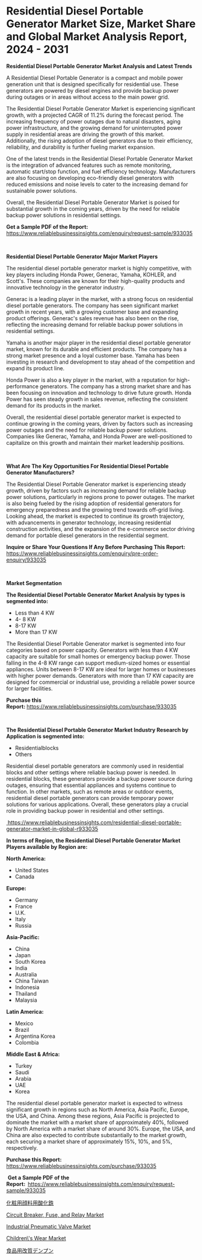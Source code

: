 <p><h1>Residential Diesel Portable Generator Market Size, Market Share and Global Market Analysis Report, 2024 - 2031</h1></p><p><strong>Residential Diesel Portable Generator Market Analysis and Latest Trends</strong></p>
<p><p>A Residential Diesel Portable Generator is a compact and mobile power generation unit that is designed specifically for residential use. These generators are powered by diesel engines and provide backup power during outages or in areas without access to the main power grid.</p><p>The Residential Diesel Portable Generator Market is experiencing significant growth, with a projected CAGR of 11.2% during the forecast period. The increasing frequency of power outages due to natural disasters, aging power infrastructure, and the growing demand for uninterrupted power supply in residential areas are driving the growth of this market. Additionally, the rising adoption of diesel generators due to their efficiency, reliability, and durability is further fueling market expansion.</p><p>One of the latest trends in the Residential Diesel Portable Generator Market is the integration of advanced features such as remote monitoring, automatic start/stop function, and fuel efficiency technology. Manufacturers are also focusing on developing eco-friendly diesel generators with reduced emissions and noise levels to cater to the increasing demand for sustainable power solutions.</p><p>Overall, the Residential Diesel Portable Generator Market is poised for substantial growth in the coming years, driven by the need for reliable backup power solutions in residential settings.</p></p>
<p><strong>Get a Sample PDF of the Report:&nbsp;</strong> <a href="https://www.reliablebusinessinsights.com/enquiry/request-sample/933035">https://www.reliablebusinessinsights.com/enquiry/request-sample/933035</a></p>
<p>&nbsp;</p>
<p><strong>Residential Diesel Portable Generator Major Market Players</strong></p>
<p><p>The residential diesel portable generator market is highly competitive, with key players including Honda Power, Generac, Yamaha, KOHLER, and Scott's. These companies are known for their high-quality products and innovative technology in the generator industry.</p><p>Generac is a leading player in the market, with a strong focus on residential diesel portable generators. The company has seen significant market growth in recent years, with a growing customer base and expanding product offerings. Generac's sales revenue has also been on the rise, reflecting the increasing demand for reliable backup power solutions in residential settings.</p><p>Yamaha is another major player in the residential diesel portable generator market, known for its durable and efficient products. The company has a strong market presence and a loyal customer base. Yamaha has been investing in research and development to stay ahead of the competition and expand its product line.</p><p>Honda Power is also a key player in the market, with a reputation for high-performance generators. The company has a strong market share and has been focusing on innovation and technology to drive future growth. Honda Power has seen steady growth in sales revenue, reflecting the consistent demand for its products in the market.</p><p>Overall, the residential diesel portable generator market is expected to continue growing in the coming years, driven by factors such as increasing power outages and the need for reliable backup power solutions. Companies like Generac, Yamaha, and Honda Power are well-positioned to capitalize on this growth and maintain their market leadership positions.</p></p>
<p>&nbsp;</p>
<p><strong>What Are The Key Opportunities For Residential Diesel Portable Generator Manufacturers?</strong></p>
<p><p>The Residential Diesel Portable Generator market is experiencing steady growth, driven by factors such as increasing demand for reliable backup power solutions, particularly in regions prone to power outages. The market is also being fueled by the rising adoption of residential generators for emergency preparedness and the growing trend towards off-grid living. Looking ahead, the market is expected to continue its growth trajectory, with advancements in generator technology, increasing residential construction activities, and the expansion of the e-commerce sector driving demand for portable diesel generators in the residential segment.</p></p>
<p><strong>Inquire or Share Your Questions If Any Before Purchasing This Report:</strong> <a href="https://www.reliablebusinessinsights.com/enquiry/pre-order-enquiry/933035">https://www.reliablebusinessinsights.com/enquiry/pre-order-enquiry/933035</a></p>
<p>&nbsp;</p>
<p><strong>Market Segmentation</strong></p>
<p><strong>The Residential Diesel Portable Generator Market Analysis by types is segmented into:</strong></p>
<p><ul><li>Less than 4 KW</li><li>4- 8 KW</li><li>8-17 KW</li><li>More than 17 KW</li></ul></p>
<p><p>The Residential Diesel Portable Generator market is segmented into four categories based on power capacity. Generators with less than 4 KW capacity are suitable for small homes or emergency backup power. Those falling in the 4-8 KW range can support medium-sized homes or essential appliances. Units between 8-17 KW are ideal for larger homes or businesses with higher power demands. Generators with more than 17 KW capacity are designed for commercial or industrial use, providing a reliable power source for larger facilities.</p></p>
<p><strong>Purchase this Report:&nbsp;</strong><a href="https://www.reliablebusinessinsights.com/purchase/933035">https://www.reliablebusinessinsights.com/purchase/933035</a></p>
<p>&nbsp;</p>
<p><strong>The Residential Diesel Portable Generator Market Industry Research by Application is segmented into:</strong></p>
<p><ul><li>Residentialblocks</li><li>Others</li></ul></p>
<p><p>Residential diesel portable generators are commonly used in residential blocks and other settings where reliable backup power is needed. In residential blocks, these generators provide a backup power source during outages, ensuring that essential appliances and systems continue to function. In other markets, such as remote areas or outdoor events, residential diesel portable generators can provide temporary power solutions for various applications. Overall, these generators play a crucial role in providing backup power in residential and other settings.</p></p>
<p><a href="https://www.reliablebusinessinsights.com/residential-diesel-portable-generator-market-in-global-r933035">&nbsp;https://www.reliablebusinessinsights.com/residential-diesel-portable-generator-market-in-global-r933035</a></p>
<p><strong>In terms of Region, the Residential Diesel Portable Generator Market Players available by Region are:</strong></p>
<p>
    <p> <strong> North America: </strong>
        <ul>
            <li>United States</li>
            <li>Canada</li>
        </ul>
        </p> 
    <p> <strong> Europe: </strong>
        <ul>
            <li>Germany</li>
            <li>France</li>
            <li>U.K.</li>
            <li>Italy</li>
            <li>Russia</li>
        </ul>
        </p> 
    <p> <strong> Asia-Pacific: </strong>
        <ul>
            <li>China</li>
            <li>Japan</li>
            <li>South Korea</li>
            <li>India</li>
            <li>Australia</li>
            <li>China Taiwan</li>
            <li>Indonesia</li>
            <li>Thailand</li>
            <li>Malaysia</li>
        </ul>
        </p> 
    <p> <strong> Latin America: </strong>
        <ul>
            <li>Mexico</li>
            <li>Brazil</li>
            <li>Argentina Korea</li>
            <li>Colombia</li>
        </ul>
        </p> 
    <p> <strong> Middle East & Africa: </strong>
        <ul>
            <li>Turkey</li>
            <li>Saudi</li>
            <li>Arabia</li>
            <li>UAE</li>
            <li>Korea</li>
        </ul>
    </p>
    </p>
<p><p>The residential diesel portable generator market is expected to witness significant growth in regions such as North America, Asia Pacific, Europe, the USA, and China. Among these regions, Asia Pacific is projected to dominate the market with a market share of approximately 40%, followed by North America with a market share of around 30%. Europe, the USA, and China are also expected to contribute substantially to the market growth, each securing a market share of approximately 15%, 10%, and 5%, respectively.</p></p>
<p><strong>Purchase this Report: </strong><a href="https://www.reliablebusinessinsights.com/purchase/933035">https://www.reliablebusinessinsights.com/purchase/933035</a></p>
<p>&nbsp;<strong>Get a Sample PDF of the Report:&nbsp;&nbsp;</strong><a href="https://www.reliablebusinessinsights.com/enquiry/request-sample/933035">https://www.reliablebusinessinsights.com/enquiry/request-sample/933035</a></p>
<p><strong></strong></p>
<p><p><a href="https://github.com/DudleyFerry/Market-Research-Report-List-1/blob/main/745579483682.md">化粧用顔料用酸化鉄</a></p><p><a href="https://github.com/JuliaFadel1922/Market-Research-Report-List-1/blob/main/circuit-breaker-fuse-and-relay-market.md">Circuit Breaker, Fuse, and Relay Market</a></p><p><a href="https://www.linkedin.com/pulse/industrial-pneumatic-valve-market-outlook-industry-azene?trackingId=Gx2%2FBoai%2B4Yu15UeVfp8vA%3D%3D">Industrial Pneumatic Valve Market</a></p><p><a href="https://github.com/moyahfrancoestellec51j635wcx/Market-Research-Report-List-2/blob/main/childrens-wear-market.md">Children\'s Wear Market</a></p><p><a href="https://github.com/DemarcusKuhlman/Market-Research-Report-List-1/blob/main/602512783681.md">食品用改質デンプン</a></p></p>